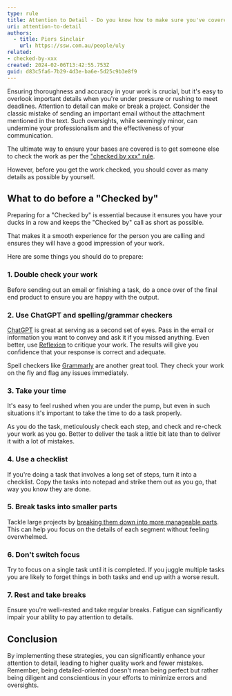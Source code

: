 ```yaml
---
type: rule
title: Attention to Detail - Do you know how to make sure you've covered all your bases?
uri: attention-to-detail
authors:
  - title: Piers Sinclair
    url: https://ssw.com.au/people/uly
related:
- checked-by-xxx
created: 2024-02-06T13:42:55.753Z
guid: d83c5fa6-7b29-4d3e-ba6e-5d25c9b3e8f9
---
```


Ensuring thoroughness and accuracy in your work is crucial, but it's easy to overlook important details when you're under pressure or rushing to meet deadlines. Attention to detail can make or break a project. Consider the classic mistake of sending an important email without the attachment mentioned in the text. Such oversights, while seemingly minor, can undermine your professionalism and the effectiveness of your communication.

<!--endintro-->

The ultimate way to ensure your bases are covered is to get someone else to check the work as per the ["checked by xxx" rule](/rules/checked-by-xxx/).

However, before you get the work checked, you should cover as many details as possible by yourself.

## What to do before a "Checked by"
Preparing for a "Checked by" is essential because it ensures you have your ducks in a row and keeps the "Checked by" call as short as possible.

That makes it a smooth experience for the person you are calling and ensures they will have a good impression of your work.

Here are some things you should do to prepare:

### 1. Double check your work

Before sending out an email or finishing a task, do a once over of the final end product to ensure you are happy with the output.

### 2. Use ChatGPT and spelling/grammar checkers

[ChatGPT](https://chat.openai.com) is great at serving as a second set of eyes. Pass in the email or information you want to convey and ask it if you missed anything. Even better, use [Reflexion](/reflexion) to critique your work. The results will give you confidence that your response is correct and adequate.

Spell checkers like [Grammarly](https://www.grammarly.com) are another great tool. They check your work on the fly and flag any issues immediately.

### 3. Take your time

It's easy to feel rushed when you are under the pump, but even in such situations it's important to take the time to do a task properly.

As you do the task, meticulously check each step, and check and re-check your work as you go. Better to deliver the task a little bit late than to deliver it with a lot of mistakes.

### 4. Use a checklist

If you're doing a task that involves a long set of steps, turn it into a checklist. Copy the tasks into notepad and strike them out as you go, that way you know they are done.

### 5. Break tasks into smaller parts

Tackle large projects by [breaking them down into more manageable parts](/break-tasks). This can help you focus on the details of each segment without feeling overwhelmed.

### 6. Don't switch focus

Try to focus on a single task until it is completed. If you juggle multiple tasks you are likely to forget things in both tasks and end up with a worse result.

### 7. Rest and take breaks

Ensure you're well-rested and take regular breaks. Fatigue can significantly impair your ability to pay attention to details.

## Conclusion

By implementing these strategies, you can significantly enhance your attention to detail, leading to higher quality work and fewer mistakes. Remember, being detailed-oriented doesn't mean being perfect but rather being diligent and conscientious in your efforts to minimize errors and oversights.
